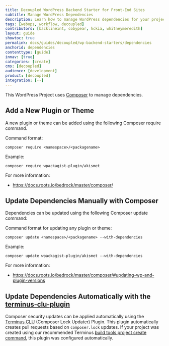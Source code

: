 ```yaml
---
title: Decoupled WordPress Backend Starter for Front-End Sites
subtitle: Manage WordPress Dependencies
description: Learn how to manage WordPress dependencies for your project.
tags: [webops, workflow, decoupled]
contributors: [backlineint, cobypear, hckia, whitneymeredith]
layout: guide
showtoc: true
permalink: docs/guides/decoupled/wp-backend-starters/dependencies
anchorid: dependencies
contenttype: [guide]
innav: [true]
categories: [create]
cms: [decoupled]
audience: [development]
product: [decoupled]
integration: [--]
---
```


This WordPress Project uses [Composer](https://getcomposer.org) to manage
dependencies.

## Add a New Plugin or Theme

A new plugin or theme can be added using the following Composer require command.

Command format:

```bash{promptUser: user}
composer require <namespace>/<packagename>
```

Example:

```bash{promptUser: user}
composer require wpackagist-plugin/akismet
```

For more information:

- https://docs.roots.io/bedrock/master/composer/

## Update Dependencies Manually with Composer

Dependencies can be updated using the following Composer update command:

Command format for updating any plugin or theme:

```bash{promptUser: user}
composer update <namespace>/<packagename> --with-dependencies
```

Example:

```bash{promptUser: user}
composer update wpackagist-plugin/akismet --with-dependencies
```

For more information:

- https://docs.roots.io/bedrock/master/composer/#updating-wp-and-plugin-versions

## Update Dependencies Automatically with the [terminus-clu-plugin](https://github.com/pantheon-systems/terminus-clu-plugin)

Composer security updates can be applied automatically using the [Terminus CLU](https://github.com/pantheon-systems/terminus-clu-plugin)
(Composer Lock Updater) Plugin. This plugin automatically creates pull requests based on `composer.lock` updates. If your project was created using our recommended Terminus [build tools project create command](creating-new-project.md), this plugin was configured automatically.
